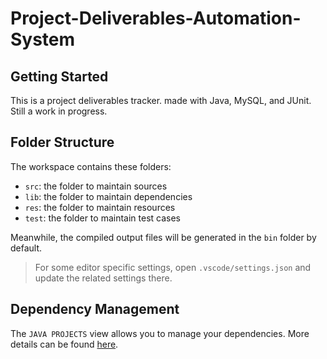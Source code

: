 # Project-Deliverables-Automation-System

## Getting Started

This is a project deliverables tracker. made with Java, MySQL, and JUnit. Still a work in progress.

## Folder Structure

The workspace contains these folders:

- `src`: the folder to maintain sources
- `lib`: the folder to maintain dependencies
- `res`: the folder to maintain resources
- `test`: the folder to maintain test cases

Meanwhile, the compiled output files will be generated in the `bin` folder by default.

> For some editor specific settings, open `.vscode/settings.json` and update the related settings there.

## Dependency Management

The `JAVA PROJECTS` view allows you to manage your dependencies. More details can be found [here](https://github.com/microsoft/vscode-java-dependency#manage-dependencies).
